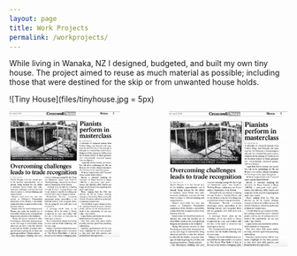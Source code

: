 ```yaml
---
layout: page
title: Work Projects
permalink: /workprojects/
---
```


While living in Wanaka, NZ I designed, budgeted, and built my own tiny house. The project aimed to reuse as much material as possible; including those that were destined for the skip or from unwanted house holds.

![Tiny House](files/tinyhouse.jpg = 5px)

<img src="files/newspaper.png" alt="newspaper" width="200"/>

<img align="right" src="files/newspaper.png" alt="tinyhouse"  style="width:215px; padding-left: 5px" />
